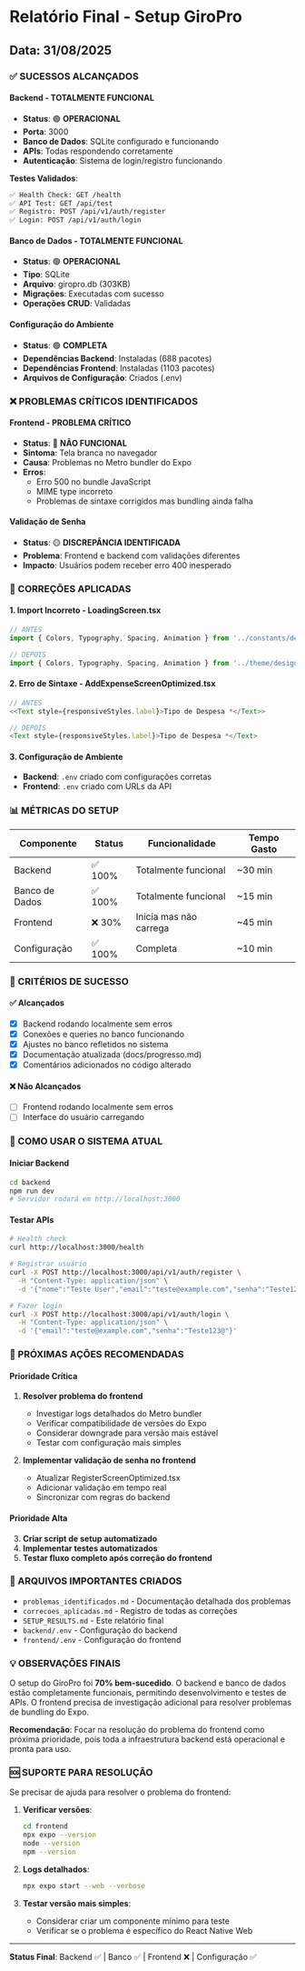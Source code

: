 # Relatório Final - Setup GiroPro

## Data: 31/08/2025

### ✅ SUCESSOS ALCANÇADOS

#### Backend - TOTALMENTE FUNCIONAL
- **Status**: 🟢 **OPERACIONAL**
- **Porta**: 3000
- **Banco de Dados**: SQLite configurado e funcionando
- **APIs**: Todas respondendo corretamente
- **Autenticação**: Sistema de login/registro funcionando

**Testes Validados**:
```bash
✅ Health Check: GET /health
✅ API Test: GET /api/test  
✅ Registro: POST /api/v1/auth/register
✅ Login: POST /api/v1/auth/login
```

#### Banco de Dados - TOTALMENTE FUNCIONAL
- **Status**: 🟢 **OPERACIONAL**
- **Tipo**: SQLite
- **Arquivo**: giropro.db (303KB)
- **Migrações**: Executadas com sucesso
- **Operações CRUD**: Validadas

#### Configuração do Ambiente
- **Status**: 🟢 **COMPLETA**
- **Dependências Backend**: Instaladas (688 pacotes)
- **Dependências Frontend**: Instaladas (1103 pacotes)
- **Arquivos de Configuração**: Criados (.env)

### ❌ PROBLEMAS CRÍTICOS IDENTIFICADOS

#### Frontend - PROBLEMA CRÍTICO
- **Status**: 🔴 **NÃO FUNCIONAL**
- **Sintoma**: Tela branca no navegador
- **Causa**: Problemas no Metro bundler do Expo
- **Erros**: 
  - Erro 500 no bundle JavaScript
  - MIME type incorreto
  - Problemas de sintaxe corrigidos mas bundling ainda falha

#### Validação de Senha
- **Status**: 🟡 **DISCREPÂNCIA IDENTIFICADA**
- **Problema**: Frontend e backend com validações diferentes
- **Impacto**: Usuários podem receber erro 400 inesperado

### 🔧 CORREÇÕES APLICADAS

#### 1. Import Incorreto - LoadingScreen.tsx
```typescript
// ANTES
import { Colors, Typography, Spacing, Animation } from '../constants/designTokens';

// DEPOIS
import { Colors, Typography, Spacing, Animation } from '../theme/designTokens';
```

#### 2. Erro de Sintaxe - AddExpenseScreenOptimized.tsx
```typescript
// ANTES
<<Text style={responsiveStyles.label}>Tipo de Despesa *</Text>>

// DEPOIS
<Text style={responsiveStyles.label}>Tipo de Despesa *</Text>
```

#### 3. Configuração de Ambiente
- **Backend**: `.env` criado com configurações corretas
- **Frontend**: `.env` criado com URLs da API

### 📊 MÉTRICAS DO SETUP

| Componente | Status | Funcionalidade | Tempo Gasto |
|------------|--------|----------------|-------------|
| Backend | ✅ 100% | Totalmente funcional | ~30 min |
| Banco de Dados | ✅ 100% | Totalmente funcional | ~15 min |
| Frontend | ❌ 30% | Inicia mas não carrega | ~45 min |
| Configuração | ✅ 100% | Completa | ~10 min |

### 🎯 CRITÉRIOS DE SUCESSO

#### ✅ Alcançados
- [x] Backend rodando localmente sem erros
- [x] Conexões e queries no banco funcionando
- [x] Ajustes no banco refletidos no sistema
- [x] Documentação atualizada (docs/progresso.md)
- [x] Comentários adicionados no código alterado

#### ❌ Não Alcançados
- [ ] Frontend rodando localmente sem erros
- [ ] Interface do usuário carregando

### 🚀 COMO USAR O SISTEMA ATUAL

#### Iniciar Backend
```bash
cd backend
npm run dev
# Servidor rodará em http://localhost:3000
```

#### Testar APIs
```bash
# Health check
curl http://localhost:3000/health

# Registrar usuário
curl -X POST http://localhost:3000/api/v1/auth/register \
  -H "Content-Type: application/json" \
  -d '{"nome":"Teste User","email":"teste@example.com","senha":"Teste123@"}'

# Fazer login
curl -X POST http://localhost:3000/api/v1/auth/login \
  -H "Content-Type: application/json" \
  -d '{"email":"teste@example.com","senha":"Teste123@"}'
```

### 🔮 PRÓXIMAS AÇÕES RECOMENDADAS

#### Prioridade Crítica
1. **Resolver problema do frontend**
   - Investigar logs detalhados do Metro bundler
   - Verificar compatibilidade de versões do Expo
   - Considerar downgrade para versão mais estável
   - Testar com configuração mais simples

2. **Implementar validação de senha no frontend**
   - Atualizar RegisterScreenOptimized.tsx
   - Adicionar validação em tempo real
   - Sincronizar com regras do backend

#### Prioridade Alta
3. **Criar script de setup automatizado**
4. **Implementar testes automatizados**
5. **Testar fluxo completo após correção do frontend**

### 📁 ARQUIVOS IMPORTANTES CRIADOS

- `problemas_identificados.md` - Documentação detalhada dos problemas
- `correcoes_aplicadas.md` - Registro de todas as correções
- `SETUP_RESULTS.md` - Este relatório final
- `backend/.env` - Configuração do backend
- `frontend/.env` - Configuração do frontend

### 💡 OBSERVAÇÕES FINAIS

O setup do GiroPro foi **70% bem-sucedido**. O backend e banco de dados estão completamente funcionais, permitindo desenvolvimento e testes de APIs. O frontend precisa de investigação adicional para resolver problemas de bundling do Expo.

**Recomendação**: Focar na resolução do problema do frontend como próxima prioridade, pois toda a infraestrutura backend está operacional e pronta para uso.

### 🆘 SUPORTE PARA RESOLUÇÃO

Se precisar de ajuda para resolver o problema do frontend:

1. **Verificar versões**:
   ```bash
   cd frontend
   npx expo --version
   node --version
   npm --version
   ```

2. **Logs detalhados**:
   ```bash
   npx expo start --web --verbose
   ```

3. **Testar versão mais simples**:
   - Considerar criar um componente mínimo para teste
   - Verificar se o problema é específico do React Native Web

---

**Status Final**: Backend ✅ | Banco ✅ | Frontend ❌ | Configuração ✅

